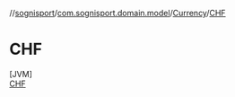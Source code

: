 //[sognisport](../../../../index.md)/[com.sognisport.domain.model](../../index.md)/[Currency](../index.md)/[CHF](index.md)

# CHF

[JVM]\
[CHF](index.md)
